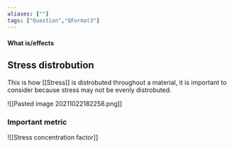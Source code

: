 ```yaml
---
aliases: [""]
tags: ["Question","QFormat3"]
---
```


#### What is/effects 
## Stress distrobution
This is how [[Stress]] is distrobuted throughout a material, it is important to consider because stress may not be evenly distrobuted.

![[Pasted image 20211022182258.png]]

### Important metric
![[Stress concentration factor]]